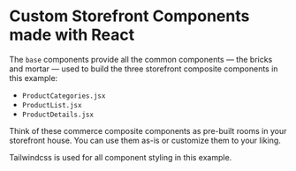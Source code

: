 # Custom Storefront Components made with React

The `base` components provide all the common components — the bricks and mortar — used to build the three storefront composite components in this example:

- `ProductCategories.jsx`
- `ProductList.jsx`
- `ProductDetails.jsx`

Think of these commerce composite components as pre-built rooms in your storefront house. You can use them as-is or customize them to your liking.

Tailwindcss is used for all component styling in this example.
